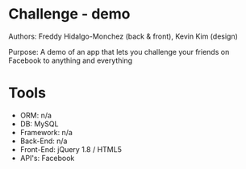 Challenge - demo
===================
Authors: Freddy Hidalgo-Monchez (back & front), Kevin Kim (design)

Purpose: A demo of an app that lets you challenge your friends on Facebook to anything and everything

Tools
======

- ORM: n/a
- DB: MySQL
- Framework: n/a
- Back-End: n/a
- Front-End: jQuery 1.8 / HTML5
- API's: Facebook 
